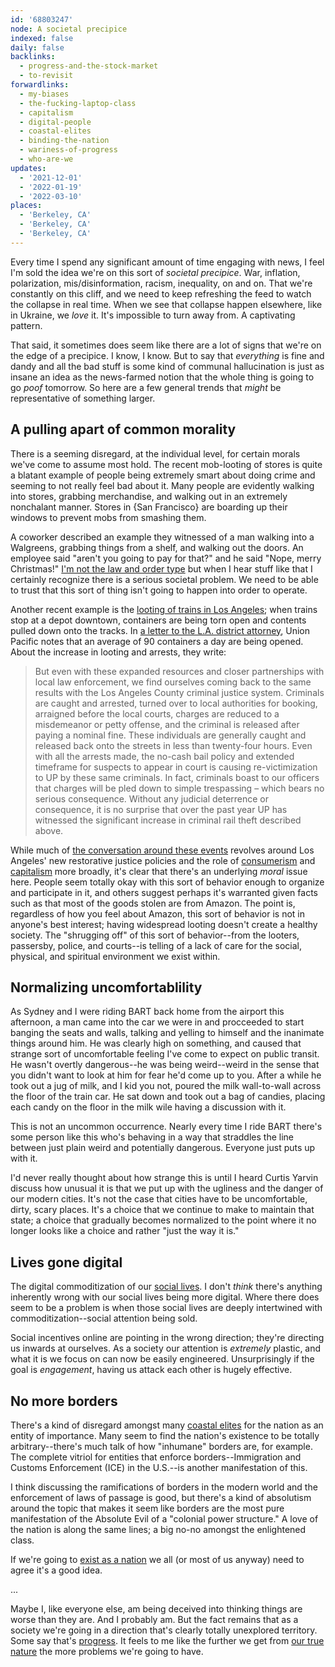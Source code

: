 ```yaml
---
id: '68803247'
node: A societal precipice
indexed: false
daily: false
backlinks:
  - progress-and-the-stock-market
  - to-revisit
forwardlinks:
  - my-biases
  - the-fucking-laptop-class
  - capitalism
  - digital-people
  - coastal-elites
  - binding-the-nation
  - wariness-of-progress
  - who-are-we
updates:
  - '2021-12-01'
  - '2022-01-19'
  - '2022-03-10'
places:
  - 'Berkeley, CA'
  - 'Berkeley, CA'
  - 'Berkeley, CA'
---
```

Every time I spend any significant amount of time engaging with news, I feel I'm sold the idea we're on this sort of *societal precipice*. War, inflation, polarization, mis/disinformation, racism, inequality, on and on. That we're constantly on this cliff, and we need to keep refreshing the feed to watch the collapse in real time. When we see that collapse happen elsewhere, like in Ukraine, we *love* it. It's impossible to turn away from. A captivating pattern.

That said, it sometimes does seem like there are a lot of signs that we're on the edge of a precipice. I know, I know. But to say that *everything* is fine and dandy and all the bad stuff is some kind of communal hallucination is just as insane an idea as the news-farmed notion that the whole thing is going to go *poof* tomorrow. So here are a few general trends that *might* be representative of something larger. 

## A pulling apart of common morality 

There is a seeming disregard, at the individual level, for certain morals we've come to assume most hold. The recent mob-looting of stores is quite a blatant example of people being extremely smart about doing crime and seeming to not really feel bad about it. Many people are evidently walking into stores, grabbing merchandise, and walking out in an extremely nonchalant manner. Stores in {San Francisco} are boarding up their windows to prevent mobs from smashing them. 

A coworker described an example they witnessed of a man walking into a Walgreens, grabbing things from a shelf, and walking out the doors. An employee said "aren't you going to pay for that?" and he said "Nope, merry Christmas!" [I'm not the law and order type](my-biases.md) but when I hear stuff like that I certainly recognize there is a serious societal problem. We need to be able to trust that this sort of thing isn't going to happen into order to operate. 

Another recent example is the [looting of trains in Los Angeles](https://news.ycombinator.com/item?id=29930970); when trains stop at a depot downtown, containers are being torn open and contents pulled down onto the tracks. In [a letter to the L.A. district attorney](https://www.up.com/cs/groups/public/@uprr/@newsinfo/documents/up_pdf_nativedocs/pdf_up_la_district_atty_211221.pdf), Union Pacific notes that an average of 90 containers a day are being opened. About the increase in looting and arrests, they write:

> But even with these expanded resources and closer partnerships with local law enforcement, we find ourselves coming back to the same results with the Los Angeles County criminal justice  system. Criminals are caught and arrested, turned over to local authorities for booking, arraigned before the local courts, charges are reduced to a misdemeanor or petty offense, and the criminal is released after paying a nominal fine. These individuals are generally caught and released back onto the streets in less than twenty-four hours. Even with all the arrests made, the no-cash bail policy and extended timeframe for suspects to appear in court is causing re-victimization to UP by these same criminals. In fact, criminals boast to our officers that charges will be pled down to simple trespassing – which bears no serious consequence. Without any judicial deterrence or consequence, it is no surprise that over the past year UP has witnessed the significant increase in criminal rail theft described above. 

While much of [the conversation around these events](https://news.ycombinator.com/item?id=29985568) revolves around Los Angeles' new restorative justice policies and the role of [consumerism](the-fucking-laptop-class.md) and [capitalism](capitalism.md) more broadly, it's clear that there's an underlying *moral* issue here. People seem totally okay with this sort of behavior enough to organize and participate in it, and others suggest perhaps it's warranted given facts such as that most of the goods stolen are from Amazon. The point is, regardless of how you feel about Amazon, this sort of behavior is not in anyone's best interest; having widespread looting doesn't create a healthy society. The "shrugging off" of this sort of behavior--from the looters, passersby, police, and courts--is telling of a lack of care for the social, physical, and spiritual environment we exist within. 

## Normalizing uncomfortablility  

As Sydney and I were riding BART back home from the airport this afternoon, a man came into the car we were in and procceeded to start banging the seats and walls, talking and yelling to himself and the inanimate things around him. He was clearly high on something, and caused that strange sort of uncomfortable feeling I've come to expect on public transit. He wasn't overtly dangerous--he was being weird--weird in the sense that you didn't want to look at him for fear he'd come up to you. After a while he took out a jug of milk, and I kid you not, poured the milk wall-to-wall across the floor of the train car. He sat down and took out a bag of candies, placing each candy on the floor in the milk wile having a discussion with it. 

This is not an uncommon occurrence. Nearly every time I ride BART there's some person like this who's behaving in a way that straddles the line between just plain weird and potentially dangerous. Everyone just puts up with it. 

I'd never really thought about how strange this is until I heard Curtis Yarvin discuss how unusual it is that we put up with the ugliness and the danger of our modern cities. It's not the case that cities have to be uncomfortable, dirty, scary places. It's a choice that we continue to make to maintain that state; a choice that gradually becomes normalized to the point where it no longer looks like a choice and rather "just the way it is." 

## Lives gone digital 
 
The digital commoditization of our [social lives](digital-people.md). I don't *think* there's anything inherently wrong with our social lives being more digital. Where there does seem to be a problem is when those social lives are deeply intertwined with commoditization--social attention being sold. 

Social incentives online are pointing in the wrong direction; they're directing us inwards at ourselves. As a society our attention is *extremely* plastic, and what it is we focus on can now be easily engineered. Unsurprisingly if the goal is *engagement*, having us attack each other is hugely effective.

## No more borders 
 
There's a kind of disregard amongst many [coastal elites](coastal-elites.md) for the nation as an entity of importance. Many seem to find the nation's existence to be totally arbitrary--there's much talk of how "inhumane" borders are, for example. The complete vitriol for entities that enforce borders--Immigration and Customs Enforcement (ICE) in the U.S.--is another manifestation of this. 

I think discussing the ramifications of borders in the modern world and the enforcement of laws of passage is good, but there's a kind of absolutism around the topic that makes it seem like borders are the most pure manifestation of the Absolute Evil of a "colonial power structure." A love of the nation is along the same lines; a big no-no amongst the enlightened class. 

If we're going to [exist as a nation](binding-the-nation.md) we all (or most of us anyway) need to agree it's a good idea. 

...

Maybe I, like everyone else, am being deceived into thinking things are worse than they are. And I probably am. But the fact remains that as a society we're going in a direction that's clearly totally unexplored territory. Some say that's [progress](wariness-of-progress.md). It feels to me like the further we get from [our true nature](who-are-we.md) the more problems we're going to have. 

